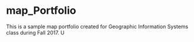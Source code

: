 # map_Portfolio
This is a sample map portfolio created for Geographic Information Systems class during Fall 2017. U

